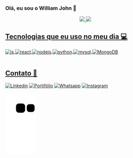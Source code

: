 ### Olá, eu sou o William John 👋
<div align="center">
  <a href="https://github.com/williamjohndias">
  <img height="180em" src="https://github-readme-stats.vercel.app/api?username=williamjohndias&show_icons=true&theme=dracula&include_all_commits=true&count_private=true"/>
  <img height="180em" src="https://github-readme-stats.vercel.app/api/top-langs/?username=williamjohndias&layout=compact&langs_count=7&theme=dracula"/>
</div>
  

## Tecnologias que eu uso no meu dia 💻 
<div style="display: inline_block"> 
  <img align="center" alt="js" src="https://img.shields.io/badge/JavaScript-F7DF1E?style=for-the-badge&logo=javascript&logoColor=black" />
  <img align="center" alt="react" src="https://img.shields.io/badge/React-20232A?style=for-the-badge&logo=react&logoColor=61DAFB" />
  <img align="center" alt="nodejs" src="https://img.shields.io/badge/Node.js-43853D?style=for-the-badge&logo=node.js&logoColor=white" />
  <img align="center" alt="python" src="https://img.shields.io/badge/Python-14354C?style=for-the-badge&logo=python&logoColor=white" />
  <img align="center" alt="mysql" src="https://img.shields.io/badge/MySQL-00000F?style=for-the-badge&logo=mysql&logoColor=white" />
  <img align="center" alt="MongoDB" src="https://img.shields.io/badge/MongoDB-4EA94B?style=for-the-badge&logo=mongodb&logoColor=white" />

</div><br/>


## Contato 📱
[![Linkedin](https://img.shields.io/badge/LinkedIn-0077B5?style=for-the-badge&logo=linkedin&logoColor=white)](https://www.linkedin.com/in/williamjohndias/)
[![Portifólio](https://img.shields.io/badge/Café-6f4e37?style=for-the-badge&logo=buymeacoffee&logoColor=white)](https://portifolio-william-john-dias.vercel.app/) 
[![Whatsapp](https://img.shields.io/badge/whatsapp-0077B5?style=for-the-badge&logo=whatsapp&logoColor=white)]([https://www.linkedin.com/in/williamjohndias/](https://api.whatsapp.com/send?phone=5541988050827&text=Ol%C3%A1%2C%20William%2C%20tudo%20bem%3F%0AVim%20pelo%20seu%20portif%C3%B3lio..))
[![Instagram](https://img.shields.io/badge/Instagram-E4405F?style=for-the-badge&logo=instagram&logoColor=white)](https://instagram.com/twoscoopsliam)

![Snake animation](https://github.com/williamjohndias/williamjohndias/blob/output/github-contribution-grid-snake.svg)

 


